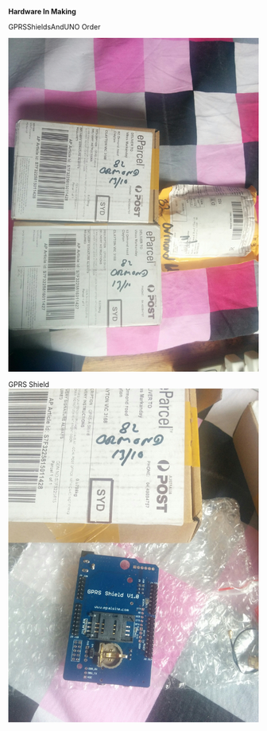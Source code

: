 
<b> Hardware In Making</b>

GPRSShieldsAndUNO Order

![Process flow](https://github.com/niccs/checkthestatus/blob/master/Arduino/HardwareInMaking/1.GPRSShieldsAndUNOs.jpg)


GPRS Shield
![GPRS Shield](https://github.com/niccs/checkthestatus/blob/master/Arduino/HardwareInMaking/2.GPRS_SHIELD.jpg)
